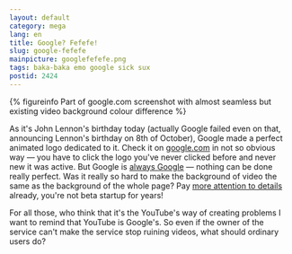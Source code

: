 ```yaml
---
layout: default
category: mega
lang: en
title: Google? Fefefe!
slug: google-fefefe
mainpicture: googlefefefe.png
tags: baka-baka emo google sick sux 
postid: 2424
---
```




{% figureinfo Part of google.com screenshot with almost seamless but existing video background colour difference %}



As it's John Lennon's birthday today (actually Google failed even on that, announcing Lennon's birthday on 8th of October), Google made a perfect animated logo dedicated to it. Check it on <a href="http://google.com/">google.com</a> in not so obvious way — you have to click the logo you've never clicked before and never new it was active. But Google is <a href="http://mega.genn.org/en/blah/google/">always Google</a> — nothing can be done really perfect. Was it really so hard to make the background of video the same as the background of the whole page? Pay <a href="http://mega.genn.org/en/2008/alan-jobs/">more attention to details</a> already, you're not beta startup for years!

For all those, who think that it's the YouTube's way of creating problems I want to remind that YouTube is Google's. So even if the owner of the service can't make the service stop ruining videos, what should ordinary users do?